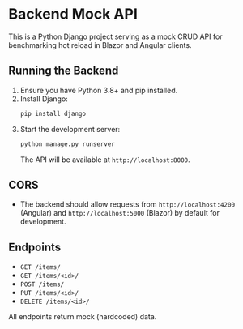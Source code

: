 # Backend Mock API

This is a Python Django project serving as a mock CRUD API for benchmarking hot reload in Blazor and Angular clients.

## Running the Backend

1. Ensure you have Python 3.8+ and pip installed.
2. Install Django:
   ```sh
   pip install django
   ```
3. Start the development server:
   ```sh
   python manage.py runserver
   ```
   The API will be available at `http://localhost:8000`.

## CORS

- The backend should allow requests from `http://localhost:4200` (Angular) and `http://localhost:5000` (Blazor) by default for development.

## Endpoints

- `GET /items/`
- `GET /items/<id>/`
- `POST /items/`
- `PUT /items/<id>/`
- `DELETE /items/<id>/`

All endpoints return mock (hardcoded) data.
